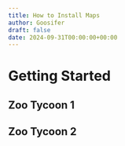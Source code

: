 ```yaml
---
title: How to Install Maps
author: Goosifer
draft: false
date: 2024-09-31T00:00:00+00:00
---
```


# Getting Started

## Zoo Tycoon 1

## Zoo Tycoon 2
